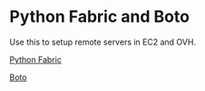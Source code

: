 # Python Fabric and Boto

Use this to setup remote servers in EC2 and OVH.

[Python Fabric](http://www.fabfile.org/)

[Boto](https://github.com/boto/boto3)

